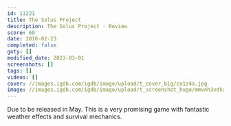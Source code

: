 ```yaml
---
id: 11221
title: The Solus Project
description: The Solus Project - Review
score: 60
date: 2016-02-23
completed: false
goty: []
modified_date: 2023-03-01
screenshots: []
tags: []
videos: []
cover: //images.igdb.com/igdb/image/upload/t_cover_big/co1z4a.jpg
image: //images.igdb.com/igdb/image/upload/t_screenshot_huge/mmvnh3vdkxjecl9c9pj0.jpg
---
```

Due to be released in May. This is a very promising game with fantastic weather effects and survival mechanics.